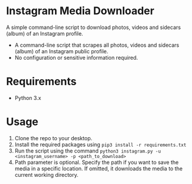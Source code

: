 # Instagram Media Downloader
A simple command-line script to download photos, videos and sidecars (album) of an Instagram profile.

- A command-line script that scrapes all photos, videos and sidecars (album) of an Instagram public profile.
- No configuration or sensitive information required.

# Requirements
- Python 3.x

# Usage
1. Clone the repo to your desktop.
2. Install the required packages using `pip3 install -r requirements.txt`
3. Run the script using the command `python3 instagram.py -u <instagram_username> -p <path_to_download>`
4. Path parameter is optional. Specify the path if you want to save the media in a specific location. If omitted, it downloads the media to the current working directory.
